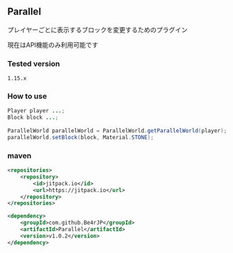 ## Parallel
プレイヤーごとに表示するブロックを変更するためのプラグイン

現在はAPI機能のみ利用可能です


### Tested version
```
1.15.x
```

### How to use
```java
Player player ...;
Block block ...;
        
ParallelWorld parallelWorld = ParallelWorld.getParallelWorld(player);
parallelWorld.setBlock(block, Material.STONE);
```

### maven
```xml
<repositories>
    <repository>
        <id>jitpack.io</id>
        <url>https://jitpack.io</url>
    </repository>
</repositories>
```

```xml
<dependency>
    <groupId>com.github.Be4rJP</groupId>
    <artifactId>Parallel</artifactId>
    <version>v1.0.2</version>
</dependency>
```